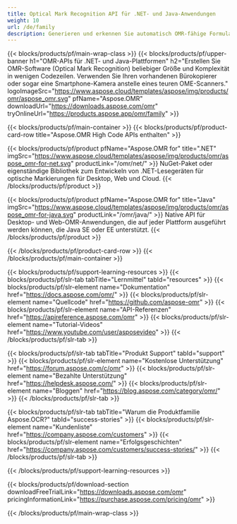 ```yaml
---
title: Optical Mark Recognition API für .NET- und Java-Anwendungen
weight: 10
url: /de/family
description: Generieren und erkennen Sie automatisch OMR-fähige Formulare – von Prüfungsunterlagen über Kundenzufriedenheitsumfragen bis hin zu Wahlzetteln.
---
```


{{< blocks/products/pf/main-wrap-class >}}
{{< blocks/products/pf/upper-banner h1="OMR-APIs für .NET- und Java-Plattformen" h2="Erstellen Sie OMR-Software (Optical Mark Recognition) beliebiger Größe und Komplexität in wenigen Codezeilen. Verwenden Sie Ihren vorhandenen Bürokopierer oder sogar eine Smartphone-Kamera anstelle eines teuren OME-Scanners." logoImageSrc="https://www.aspose.cloud/templates/aspose/img/products/omr/aspose_omr.svg" pfName="Aspose.OMR" downloadUrl="https://downloads.aspose.com/omr" tryOnlineUrl="https://products.aspose.app/omr/family" >}}

{{< blocks/products/pf/main-container >}}
{{< blocks/products/pf/product-card-row title="Aspose.OMR High Code APIs enthalten" >}}

{{< blocks/products/pf/product pfName="Aspose.OMR for" title=".NET" imgSrc="https://www.aspose.cloud/templates/aspose/img/products/omr/aspose_omr-for-net.svg" productLink="/omr/net/" >}}
NuGet-Paket oder eigenständige Bibliothek zum Entwickeln von .NET-Lesegeräten für optische Markierungen für Desktop, Web und Cloud.
{{< /blocks/products/pf/product >}}

{{< blocks/products/pf/product pfName="Aspose.OMR for" title="Java" imgSrc="https://www.aspose.cloud/templates/aspose/img/products/omr/aspose_omr-for-java.svg" productLink="/omr/java/" >}}
Native API für Desktop- und Web-OMR-Anwendungen, die auf jeder Plattform ausgeführt werden können, die Java SE oder EE unterstützt.
{{< /blocks/products/pf/product >}}

{{< /blocks/products/pf/product-card-row >}}
{{< /blocks/products/pf/main-container >}}

{{< blocks/products/pf/support-learning-resources >}}
{{< blocks/products/pf/slr-tab tabTitle="Lernmittel" tabId="resources" >}}
{{< blocks/products/pf/slr-element name="Dokumentation" href="https://docs.aspose.com/omr/" >}}
{{< blocks/products/pf/slr-element name="Quellcode" href="https://github.com/aspose-omr" >}}
{{< blocks/products/pf/slr-element name="API-Referenzen" href="https://apireference.aspose.com/omr" >}}
{{< blocks/products/pf/slr-element name="Tutorial-Videos" href="https://www.youtube.com/user/asposevideo" >}}
{{< /blocks/products/pf/slr-tab >}}

{{< blocks/products/pf/slr-tab tabTitle="Produkt Support" tabId="support" >}}
{{< blocks/products/pf/slr-element name="Kostenlose Unterstützung" href="https://forum.aspose.com/c/omr" >}}
{{< blocks/products/pf/slr-element name="Bezahlte Unterstützung" href="https://helpdesk.aspose.com/" >}}
{{< blocks/products/pf/slr-element name="Bloggen" href="https://blog.aspose.com/category/omr/" >}}
{{< /blocks/products/pf/slr-tab >}}

{{< blocks/products/pf/slr-tab tabTitle="Warum die Produktfamilie Aspose.OCR?" tabId="success-stories" >}}
{{< blocks/products/pf/slr-element name="Kundenliste" href="https://company.aspose.com/customers" >}}
{{< blocks/products/pf/slr-element name="Erfolgsgeschichten" href="https://company.aspose.com/customers/success-stories/" >}}
{{< /blocks/products/pf/slr-tab >}}

{{< /blocks/products/pf/support-learning-resources >}}

{{< blocks/products/pf/download-section downloadFreeTrialLink="https://downloads.aspose.com/omr" pricingInformationLink="https://purchase.aspose.com/pricing/omr" >}}

{{< /blocks/products/pf/main-wrap-class >}}